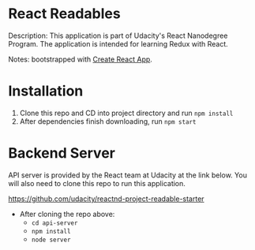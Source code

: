 # React Readables

Description: This application is part of Udacity's React Nanodegree Program. The application is intended for learning Redux with React.

Notes: bootstrapped with [Create React App](https://github.com/facebookincubator/create-react-app).

# Installation
1. Clone this repo and CD into project directory and run `npm install`
2. After dependencies finish downloading, run `npm start`



# Backend Server
API server is provided by the React team at Udacity at the link below. You will also need to clone this repo to run this application.

https://github.com/udacity/reactnd-project-readable-starter

* After cloning the repo above:
    - `cd api-server`
    - `npm install`
    - `node server`
    

